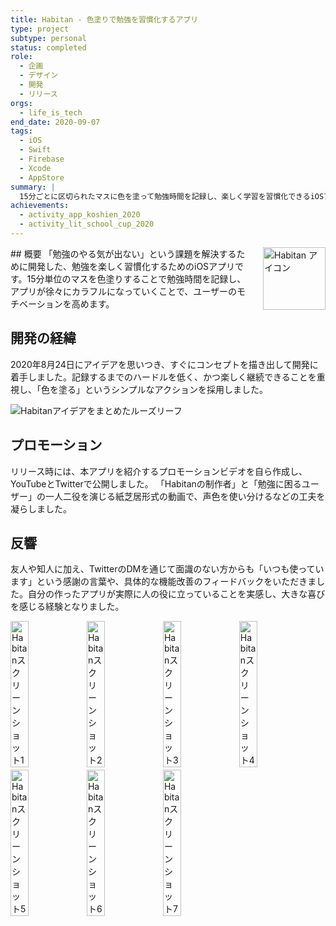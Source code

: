 ```yaml
---
title: Habitan - 色塗りで勉強を習慣化するアプリ
type: project
subtype: personal
status: completed
role:
  - 企画
  - デザイン
  - 開発
  - リリース
orgs:
  - life_is_tech
end_date: 2020-09-07
tags:
  - iOS
  - Swift
  - Firebase
  - Xcode
  - AppStore
summary: |
  15分ごとに区切られたマスに色を塗って勉強時間を記録し、楽しく学習を習慣化できるiOSアプリ。アプリ甲子園2020ファイナリスト、Life is Tech! スクールカップ最高賞（ゴールドアワード）受賞。
achievements:
  - activity_app_koshien_2020
  - activity_lit_school_cup_2020
---
```


<img src="linked_assets/10_Projects/Personal/habitan/assets/habitan_icon.jpg" alt="Habitan アイコン" style="float: right; width: 100px; margin-left: 16px;">
## 概要
「勉強のやる気が出ない」という課題を解決するために開発した、勉強を楽しく習慣化するためのiOSアプリです。15分単位のマスを色塗りすることで勉強時間を記録し、アプリが徐々にカラフルになっていくことで、ユーザーのモチベーションを高めます。

## 開発の経緯
2020年8月24日にアイデアを思いつき、すぐにコンセプトを描き出して開発に着手しました。記録するまでのハードルを低く、かつ楽しく継続できることを重視し、「色を塗る」というシンプルなアクションを採用しました。

![Habitanアイデアをまとめたルーズリーフ](linked_assets/10_Projects/Personal/habitan/assets/habitan_idea_looseleaf.jpg)

## プロモーション
リリース時には、本アプリを紹介するプロモーションビデオを自ら作成し、YouTubeとTwitterで公開しました。
「Habitanの制作者」と「勉強に困るユーザー」の一人二役を演じる紙芝居形式の動画で、声色を使い分けるなどの工夫を凝らしました。

## 反響
友人や知人に加え、TwitterのDMを通じて面識のない方からも「いつも使っています」という感謝の言葉や、具体的な機能改善のフィードバックをいただきました。自分の作ったアプリが実際に人の役に立っていることを実感し、大きな喜びを感じる経験となりました。

<div style="display: flex; gap: 1px;">
    <img src="linked_assets/10_Projects/Personal/habitan/assets/habitan_ss_1.jpg" alt="Habitanスクリーンショット1" width="24%">
    <img src="linked_assets/10_Projects/Personal/habitan/assets/habitan_ss_2.jpg" alt="Habitanスクリーンショット2" width="24%">
    <img src="linked_assets/10_Projects/Personal/habitan/assets/habitan_ss_3.jpg" alt="Habitanスクリーンショット3" width="24%">
    <img src="linked_assets/10_Projects/Personal/habitan/assets/habitan_ss_4.jpg" alt="Habitanスクリーンショット4" width="24%">
</div>
<div style="display: flex; gap: 1px; margin-top: 4px;">
    <img src="linked_assets/10_Projects/Personal/habitan/assets/habitan_ss_5.jpg" alt="Habitanスクリーンショット5" width="24%">
    <img src="linked_assets/10_Projects/Personal/habitan/assets/habitan_ss_6.jpg" alt="Habitanスクリーンショット6" width="24%">
    <img src="linked_assets/10_Projects/Personal/habitan/assets/habitan_ss_7.jpg" alt="Habitanスクリーンショット7" width="24%">
</div>
